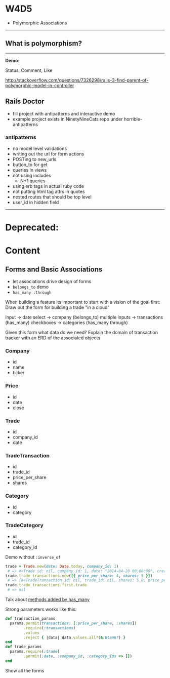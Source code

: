 # W4D5

+ Polymorphic Associations

---

## What is polymorphism?

---

**Demo**:

Status, Comment, Like

http://stackoverflow.com/questions/7326298/rails-3-find-parent-of-polymorphic-model-in-controller

## Rails Doctor
  - fill project with antipatterns and interactive demo
  - example project exists in NinetyNineCats repo under horrible-antipatterns
 
### antipatterns
- no model level validations
- writing out the url for form actions
- POSTing to new_urls
- button_to for get
- queries in views
- not using includes
  - N+1 queries
- using erb tags in actual ruby code
- not putting html tag attrs in quotes
- nested routes that should be top level
- user_id in hidden field


































---

# Deprecated:
# Content
## Forms and Basic Associations
* let associations drive design of forms
* `belongs_to` demo
* `has_many :through`

When building a feature its important to start with a vision of the goal first:
Draw out the form for building a trade "in a cloud"

input -> date
select -> company (belongs_to)
multiple inputs  -> transactions (has_many)
checkboxes -> categories (has_many through)

Given this form what data do we need?
Explain the domain of transaction tracker with an ERD of the associated objects

### Company
+  id
+  name
+  ticker

### Price
+  id
+  date
+  close

### Trade
+  id
+  company_id
+  date

### TradeTransaction
+  id
+  trade_id
+  price_per_share
+  shares

### Category
+  id
+  category

### TradeCategory
+  id
+  trade_id
+  category_id

Demo without `:inverse_of`
```rb
trade = Trade.new(date: Date.today, company_id: 1)
 # => #<Trade id: nil, company_id: 1, date: "2014-04-28 00:00:00", created_at: nil, updated_at: nil>
trade.trade_transactions.new([{ price_per_share: 4, shares: 5 }])
 # => [#<TradeTransaction id: nil, trade_id: nil, shares: 5.0, price_per_share: 4.0, created_at: nil, updated_at: nil>]
trade.trade_transactions.first.trade
 # => nil
```

Talk about [methods added by has_many](http://guides.rubyonrails.org/association_basics.html#has-many-association-reference)

Strong parameters works like this:
```rb
def transaction_params
  params.permit(transactions: [:price_per_share, :shares])
        .require(:transactions)
        .values
        .reject { |data| data.values.all?(&:blank?) }
end
def trade_params
  params.require(:trade)
        .permit(:date, :company_id, :category_ids => [])
end
```

Show all the forms
